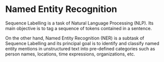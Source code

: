 # Named Entity Recognition


Sequence Labelling is a task of Natural Language Processing (NLP). Its main objective is to tag a sequence of tokens contained in a sentence.

On the other hand, Named Entity Recognition (NER) is a subtask of Sequence Labelling and its principal goal is to identify and classify named entity mentions in unstructured text into pre-defined categories such as person names, locations, time expressions, organizations, etc.

